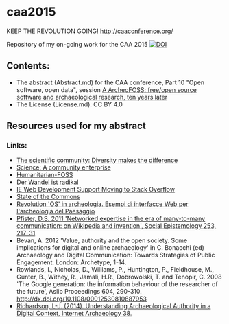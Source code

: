 caa2015
=======

KEEP THE REVOLUTION GOING! http://caaconference.org/


Repository of my on-going work for the CAA 2015 [![DOI](https://zenodo.org/badge/doi/10.5281/zenodo.12795.png)](http://dx.doi.org/10.5281/zenodo.12795)

## Contents:

  - The abstract (Abstract.md) for the CAA conference, Part 10 "Open software, open data", session [A ArcheoFOSS: free/open source software and archaeological research, ten years later](http://caaconference.org/program/sessions/10a/)
  - The License (License.md): CC BY 4.0


## Resources used for my abstract

### Links:
  - [The scientific community: Diversity makes the difference](http://undsci.berkeley.edu/article/socialsideofscience_02)
  - [Science: A community enterprise](http://undsci.berkeley.edu/article/socialsideofscience_03)
  - [Humanitarian-FOSS](http://en.wikipedia.org/wiki/Humanitarian-FOSS)
  - [Der Wandel ist radikal](http://www.helmholtz.de/wissenschaft_und_gesellschaft/der-wandel-ist-radikal-3245/)
  - [IE Web Development Support Moving to Stack Overflow](https://social.msdn.microsoft.com/Forums/ie/en-US/8ba70824-dba2-4425-bc75-247c2c29bde1/ie-web-development-support-moving-to-stack-overflow?forum=iewebdevelopment)
  - [State of the Commons](https://stateof.creativecommons.org/)
  - [Revolution 'OS' in archeologia. Esempi di interfacce Web per l'archeologia del Paesaggio](http://www.cnr.it/istituti/ProdottoDellaRicerca.html?cds=098&id=142909)
  - [Pfister, D.S. 2011 'Networked expertise in the era of many-to-many communication: on Wikipedia and invention', Social Epistemology 253, 217-31](http://dx.doi.org/10.1080/02691728.2011.578306)
  - Bevan, A. 2012 'Value, authority and the open society. Some implications for digital and online archaeology' in C. Bonacchi (ed) Archaeology and Digital Communication: Towards Strategies of Public Engagement. London: Archetype, 1-14.
  - Rowlands, I., Nicholas, D., Williams, P., Huntington, P., Fieldhouse, M., Gunter, B., Withey, R., Jamali, H.R., Dobrowolski, T. and Tenopir, C. 2008 'The Google generation: the information behaviour of the researcher of the future', Aslib Proceedings 604, 290-310. http://dx.doi.org/10.1108/00012530810887953
  -  [Richardson, L-J. (2014). Understanding Archaeological Authority in a Digital Context, Internet Archaeology 38.](http://dx.doi.org/10.11141/ia.38.1)